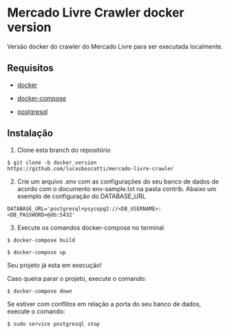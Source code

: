 # Mercado Livre Crawler docker version

Versão docker do crawler do Mercado Livre para ser executada localmente.

## Requisitos

- [docker](https://www.docker.com/)

- [docker-compose](https://docs.docker.com/compose/install/)

- [postgresql](https://www.postgresql.org/)


## Instalação

1) Clone esta branch do repositório

```
$ git clone -b docker_version https://github.com/lucasboscatti/mercado-livre-crawler
```


2) Crie um arquivo .env com as configurações do seu banco de dados de acordo com o documento env-sample.txt na pasta contrib. Abaixo um exemplo de configuração do DATABASE_URL

```
DATABASE_URL='postgresql+psycopg2://<DB_USERNAME>:<DB_PASSWORD>@db:5432'
```

3) Execute os comandos docker-compose no terminal

```
$ docker-compose build
```
```
$ docker-compose up
```

Seu projeto já esta em execução!

Caso queira parar o projeto, execute o comando:

```
$ docker-compose down
```

Se estiver com conflitos em relação a porta do seu banco de dados, execute o comando:

```
$ sudo service postgresql stop
```

